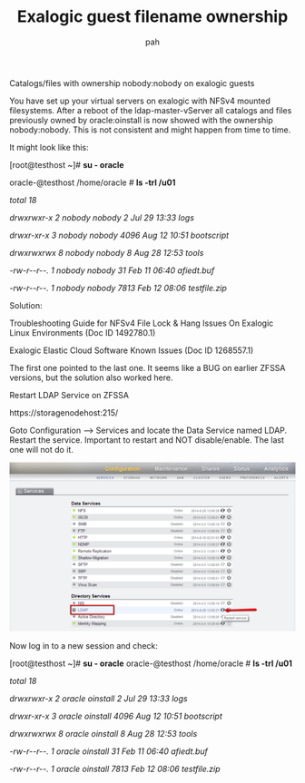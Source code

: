 ﻿---
layout: post
title: Exalogic guest filename ownership
categories: exalogic
tags: [exalogic, ldap, oracle, nfsv4, nfs, linux, nobody]
author: pah
---

Catalogs/files with ownership nobody:nobody on exalogic guests

You have set up your virtual servers on exalogic with NFSv4 mounted
filesystems. After a reboot of the ldap-master-vServer all catalogs and
files previously owned by oracle:oinstall is now showed with the
ownership nobody:nobody. This is not consistent and might happen from
time to time.

It might look like this:

[root@testhost \~]\# **su - oracle**

oracle-@testhost /home/oracle \# **ls -trl /u01**

*total 18*

*drwxrwxr-x 2 nobody nobody 2 Jul 29 13:33 logs*

*drwxr-xr-x 3 nobody nobody 4096 Aug 12 10:51 bootscript*

*drwxrwxrwx 8 nobody nobody 8 Aug 28 12:53 tools*

*-rw-r--r--. 1 nobody nobody 31 Feb 11 06:40 afiedt.buf*

*-rw-r--r--. 1 nobody nobody 7813 Feb 12 08:06 testfile.zip*


Solution:

Troubleshooting Guide for NFSv4 File Lock & Hang Issues On Exalogic
Linux Environments (Doc ID 1492780.1)

Exalogic Elastic Cloud Software Known Issues (Doc ID 1268557.1)

The first one pointed to the last one. It seems like a BUG on earlier
ZFSSA versions, but the solution also worked here.

Restart LDAP Service on ZFSSA

https://storagenodehost:215/

Goto Configuration --\> Services and locate the Data Service named LDAP.
Restart the service. Important to restart and NOT disable/enable. The
last one will not do it.

![](/images/2015-04-30-exalogic-guest-filename-ownership/nobody_nobody_files.png)

Now log in to a new session and check:

[root@testhost \~]\# **su - oracle**
oracle-@testhost /home/oracle \# **ls -trl /u01**

*total 18*

*drwxrwxr-x 2 oracle oinstall 2 Jul 29 13:33 logs*

*drwxr-xr-x 3 oracle oinstall 4096 Aug 12 10:51 bootscript*

*drwxrwxrwx 8 oracle oinstall 8 Aug 28 12:53 tools*

*-rw-r--r--. 1 oracle oinstall 31 Feb 11 06:40 afiedt.buf*

*-rw-r--r--. 1 oracle oinstall 7813 Feb 12 08:06 testfile.zip*
